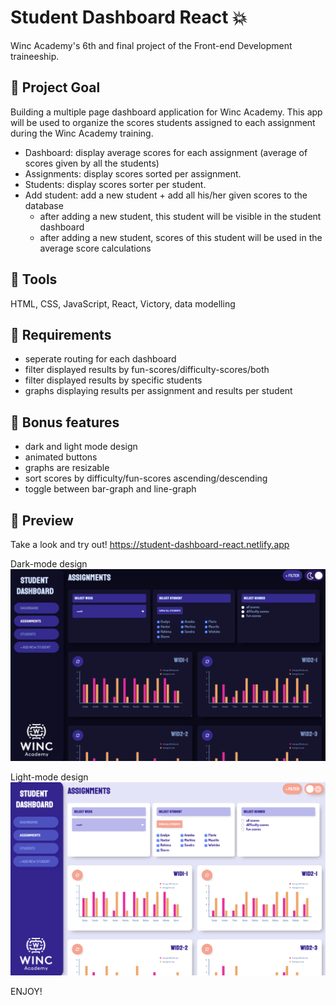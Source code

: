 # Student Dashboard React :boom:

Winc Academy's 6th and final project of the Front-end Development traineeship.

## 💬 Project Goal

Building a multiple page dashboard application for Winc Academy. This app will be used to organize the scores students assigned to each assignment during the Winc Academy training.

- Dashboard: display average scores for each assignment (average of scores given by all the students)
- Assignments: display scores sorted per assignment.
- Students: display scores sorter per student.
- Add student: add a new student + add all his/her given scores to the database
  - after adding a new student, this student will be visible in the student dashboard
  - after adding a new student, scores of this student will be used in the average score calculations

## 💬 Tools

HTML, CSS, JavaScript, React, Victory, data modelling

## 💬 Requirements

- seperate routing for each dashboard
- filter displayed results by fun-scores/difficulty-scores/both
- filter displayed results by specific students
- graphs displaying results per assignment and results per student

## 💬 Bonus features

- dark and light mode design
- animated buttons
- graphs are resizable
- sort scores by difficulty/fun-scores ascending/descending
- toggle between bar-graph and line-graph

## 🚀 Preview

Take a look and try out!
https://student-dashboard-react.netlify.app

Dark-mode design
![alt text](/preview/dark-mode.png)

Light-mode design
![alt text](/preview/light-mode.png)

ENJOY!

